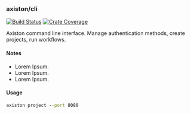 ### axiston/cli

[![Build Status][action-badge]][action-url]
[![Crate Coverage][coverage-badge]][coverage-url]

[action-badge]: https://img.shields.io/github/actions/workflow/status/axiston/cli/build.yaml
[action-url]: https://github.com/axiston/cli/actions/workflows/build.yaml
[coverage-badge]: https://img.shields.io/codecov/c/github/axiston/cli
[coverage-url]: https://app.codecov.io/gh/axiston/cli

Axiston command line interface. Manage authentication methods, create projects, run workflows.

#### Notes

- Lorem Ipsum.
- Lorem Ipsum.
- Lorem Ipsum.

#### Usage

```cmd
axiston project --port 8080
```
